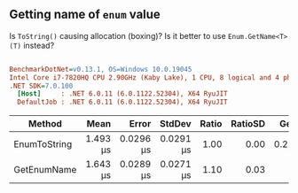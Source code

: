 ## Getting name of `enum` value

Is `ToString()` causing allocation (boxing)? Is it better to use `Enum.GetName<T>(T)` instead?

``` ini

BenchmarkDotNet=v0.13.1, OS=Windows 10.0.19045
Intel Core i7-7820HQ CPU 2.90GHz (Kaby Lake), 1 CPU, 8 logical and 4 physical cores
.NET SDK=7.0.100
  [Host]     : .NET 6.0.11 (6.0.1122.52304), X64 RyuJIT
  DefaultJob : .NET 6.0.11 (6.0.1122.52304), X64 RyuJIT


```
|       Method |     Mean |     Error |    StdDev | Ratio | RatioSD |  Gen 0 |  Gen 1 | Allocated |
|------------- |---------:|----------:|----------:|------:|--------:|-------:|-------:|----------:|
| EnumToString | 1.493 μs | 0.0296 μs | 0.0291 μs |  1.00 |    0.00 | 0.2861 | 0.0019 |   1,201 B |
|  GetEnumName | 1.643 μs | 0.0289 μs | 0.0271 μs |  1.10 |    0.03 |      - |      - |         - |
